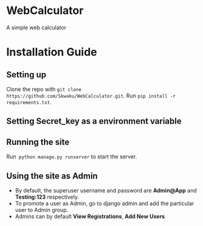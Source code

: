 # WebCalculator
A simple web calculator

# Installation Guide
## Setting up
Clone the repo with `git clone https://github.com/Skwaku/WebCalculator.git`.
Run `pip install -r requirements.txt`.

## Setting Secret_key as a environment variable

## Running the site

Run` python manage.py runserver` to  start the server.

##  Using the site as Admin

 - By default, the superuser username and password are **Admin@App** and **Testing:123** respectively.
 - To promote a user as Admin, go to django admin and add the particular user to Admin group.
 - Admins can by default **View Registrations**, **Add New Users** 